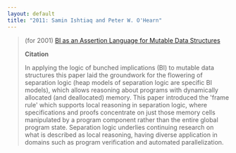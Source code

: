 ```yaml
---
layout: default
title: "2011: Samin Ishtiaq and Peter W. O'Hearn"
---
```

> (for 2001) [BI as an Assertion Language for Mutable Data Structures](http://dx.doi.org/10.1145/360204.375719)
> 
> **Citation**
> 
> In applying the logic of bunched implications (BI) to mutable data
> structures this paper laid the groundwork for the flowering of
> separation logic (heap models of separation logic are specific BI
> models), which allows reasoning about programs with dynamically
> allocated (and deallocated) memory.  This paper introduced the
> 'frame rule' which supports local reasoning in separation logic,
> where specifications and proofs concentrate on just those memory
> cells manipulated by a program component rather than the entire
> global program state.  Separation logic underlies continuing
> research on what is described as local reasoning, having diverse
> application in domains such as program verification and automated
> parallelization.
